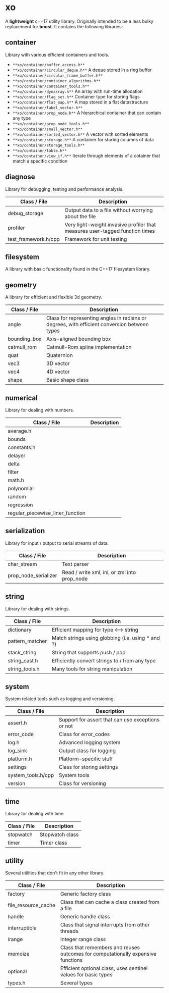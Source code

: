 # xo

A **lightweight** c++17 utility library. Originally intended to be a less bulky replacement for **boost**. It contains the following libraries:

## container
Library with various efficient containers and tools.

* `**xo/container/buffer_access.h**` 
* `**xo/container/circular_deque.h**` A deque stored in a ring buffer
* `**xo/container/circular_frame_buffer.h**`
* `**xo/container/container_algorithms.h**`
* `**xo/container/container_tools.h**`
* `**xo/container/dynarray.h**` An array with run-time allocation
* `**xo/container/flag_set.h**` Container type for storing flags
* `**xo/container/flat_map.h**` A map stored in a flat datastructure
* `**xo/container/label_vector.h**`
* `**xo/container/prop_node.h**` A hierarchical container that can contain any type
* `**xo/container/prop_node_tools.h**`
* `**xo/container/small_vector.h**`
* `**xo/container/sorted_vector.h**` A vector with sorted elements
* `**xo/container/storage.h**` A container for storing columns of data
* `**xo/container/storage_tools.h**`
* `**xo/container/table.h**`
* `**xo/container/view_if.h**` Iterate through elements of a cotainer that match a specific condition

## diagnose
Library for debugging, testing and performance analysis.

| Class / File | Description |
| ------------ | ----------- |
| debug_storage | Output data to a file without worrying about the file |
| profiler | Very light-weight invasive profiler that measures user-tagged function times |
| test_framework.h/cpp | Framework for unit testing |

## filesystem
A library with basic functionality found in the C++17 filesystem library.

## geometry
A library for efficient and flexible 3d geometry.

| Class / File | Description |
| ------------ | ----------- |
| angle | Class for representing angles in radians or degrees, with efficient conversion between types |
| bounding_box | Axis-aligned bounding box |
| catmull_rom | Catmull-Rom spline implementation |
| quat | Quaternion |
| vec3 | 3D vector |
| vec4 | 4D vector |
| shape | Basic shape class |

## numerical
Library for dealing with numbers.

| Class / File | Description |
| ------------ | ----------- |
| average.h |  |
| bounds |  |
| constants.h |  |
| delayer |  |
| delta |  |
| filter |  |
| math.h |  |
| polynomial |  |
| random |  |
| regression |  |
| regular_piecewise_liner_function |  |

## serialization
Library for input / output to serial streams of data.

| Class / File | Description |
| ------------ | ----------- |
| char_stream | Text parser |
| prop_node_serializer | Read / write xml, ini, or zml into prop_node |

## string
Library for dealing with strings.

| Class / File | Description |
| ------------ | ----------- |
| dictionary | Efficient mapping for type <--> string |
| pattern_matcher | Match strings using globbing (i.e. using * and ?) |
| stack_string | String that supports push / pop |
| string_cast.h | Efficiently convert strings to / from any type |
| string_tools.h | Many tools for string manipulation |

## system
System related tools such as logging and versioning.

| Class / File | Description |
| ------------ | ----------- |
| assert.h | Support for assert that can use exceptions or not |
| error_code | Class for error_codes |
| log.h | Advanced logging system |
| log_sink | Output class for logging |
| platform.h | Platform-specific stuff |
| settings | Class for storing settings |
| system_tools.h/cpp | System tools |
| version | Class for versioning |

## time
Library for dealing with time.

| Class / File | Description |
| ------------ | ----------- |
| stopwatch | Stopwatch class |
| timer | Timer class |

## utility
Several utilities that don't fit in any other library.

| Class / File | Description |
| ------------ | ----------- |
| factory | Generic factory class |
| file_resource_cache | Class that can cache a class created from a file |
| handle | Generic handle class |
| interruptible | Class that signal interrupts from other threads |
| irange | Integer range class |
| memoize | Class that remembers and reuses outcomes for computationally expensive functions |
| optional | Efficient optional class, uses sentinel values for basic types |
| types.h | Several types |
